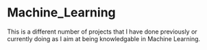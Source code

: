 # Machine_Learning
This is a different number of projects that I have done previously or currently doing as I aim at being knowledgable in Machine Learning.
